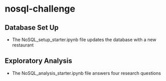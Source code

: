 # nosql-challenge

## Database Set Up
* The NoSQL_setup_starter.ipynb file updates the database with a new restaurant

## Exploratory Analysis
* The NoSQL_analysis_starter.ipynb file answers four research questions
